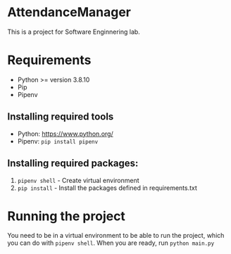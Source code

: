 # AttendanceManager

This is a project for Software Enginnering lab.

# Requirements
- Python >= version 3.8.10
- Pip
- Pipenv

## Installing required tools
- Python: https://www.python.org/
- Pipenv: ```pip install pipenv```

## Installing required packages:
1. ```pipenv shell``` - Create virtual environment
2. ```pip install``` - Install the packages defined in requirements.txt

# Running the project
You need to be in a virtual environment to be able to run the project, which you can do with ```pipenv shell```.
When you are ready, run ```python main.py```